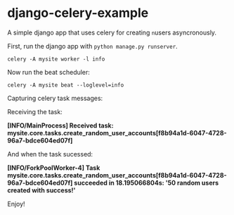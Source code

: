 # django-celery-example

A simple django app that uses celery for creating ```n```users asyncronously.

First, run the django app with `python manage.py runserver`.

```celery -A mysite worker -l info```

Now run the beat scheduler:

```celery -A mysite beat --loglevel=info```

Capturing celery task messages:

Receiving the task:

**[INFO/MainProcess] Received task: mysite.core.tasks.create_random_user_accounts[f8b94a1d-6047-4728-96a7-bdce604ed07f]**

And when the task sucessed:

**[INFO/ForkPoolWorker-4] Task mysite.core.tasks.create_random_user_accounts[f8b94a1d-6047-4728-96a7-bdce604ed07f] succeeded in 18.195066804s: '50 random users created with success!'**

Enjoy!

